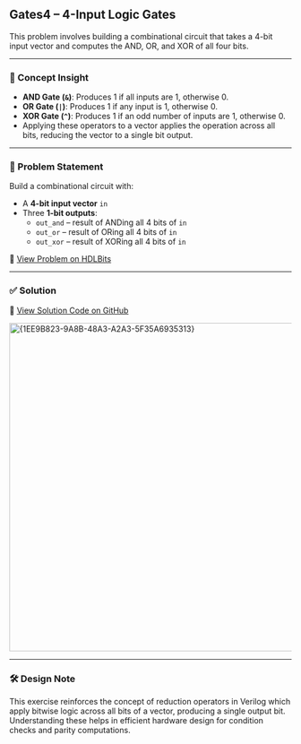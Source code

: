 ## Gates4 – 4-Input Logic Gates

This problem involves building a combinational circuit that takes a 4-bit input vector and computes the AND, OR, and XOR of all four bits.

---

### 🧠 Concept Insight  
- **AND Gate (`&`)**: Produces 1 if all inputs are 1, otherwise 0.  
- **OR Gate (`|`)**: Produces 1 if any input is 1, otherwise 0.  
- **XOR Gate (`^`)**: Produces 1 if an odd number of inputs are 1, otherwise 0.  
- Applying these operators to a vector applies the operation across all bits, reducing the vector to a single bit output.

---

### 📘 Problem Statement  
Build a combinational circuit with:

- A **4-bit input vector** `in`  
- Three **1-bit outputs**:  
  - `out_and` – result of ANDing all 4 bits of `in`  
  - `out_or` – result of ORing all 4 bits of `in`  
  - `out_xor` – result of XORing all 4 bits of `in`  

🔗 [View Problem on HDLBits](https://hdlbits.01xz.net/wiki/Gates4)

---

### ✅ Solution  
📄 [View Solution Code on GitHub](https://github.com/EswarAdithya011/HDLBits/blob/main/Problem%20Sets/2.%20Verilog%20Language/2.1%20Basics/2.1.8%20Gates4/Gates4.v)

<img width="586" alt="{1EE9B823-9A8B-48A3-A2A3-5F35A6935313}" src="https://github.com/user-attachments/assets/517f62b7-0788-496a-852f-219eecd66ee5" />

---

### 🛠 Design Note  
This exercise reinforces the concept of reduction operators in Verilog which apply bitwise logic across all bits of a vector, producing a single output bit. Understanding these helps in efficient hardware design for condition checks and parity computations.
